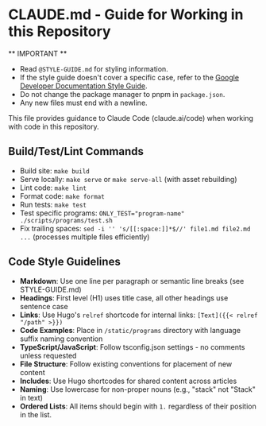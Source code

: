 # CLAUDE.md - Guide for Working in this Repository

** IMPORTANT **
- Read `@STYLE-GUIDE.md` for styling information.
- If the style guide doesn't cover a specific case, refer to the [Google Developer Documentation Style Guide](https://developers.google.com/style).
- Do not change the package manager to pnpm in `package.json`.
- Any new files must end with a newline.


This file provides guidance to Claude Code (claude.ai/code) when working with code in this repository.

## Build/Test/Lint Commands
- Build site: `make build`
- Serve locally: `make serve` or `make serve-all` (with asset rebuilding)
- Lint code: `make lint`
- Format code: `make format`
- Run tests: `make test`
- Test specific programs: `ONLY_TEST="program-name" ./scripts/programs/test.sh`
- Fix trailing spaces: `sed -i '' 's/[[:space:]]*$//' file1.md file2.md ...` (processes multiple files efficiently)

## Code Style Guidelines
- **Markdown**: Use one line per paragraph or semantic line breaks (see STYLE-GUIDE.md)
- **Headings**: First level (H1) uses title case, all other headings use sentence case
- **Links**: Use Hugo's `relref` shortcode for internal links: `[Text]({{< relref "/path" >}})`
- **Code Examples**: Place in `/static/programs` directory with language suffix naming convention
- **TypeScript/JavaScript**: Follow tsconfig.json settings - no comments unless requested
- **File Structure**: Follow existing conventions for placement of new content
- **Includes**: Use Hugo shortcodes for shared content across articles
- **Naming**: Use lowercase for non-proper nouns (e.g., "stack" not "Stack" in text)
- **Ordered Lists**: All items should begin with `1.` regardless of their position in the list.


